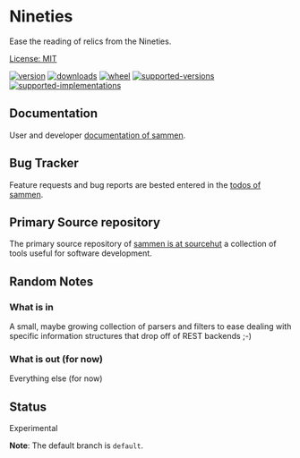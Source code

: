 # Nineties

Ease the reading of relics from the Nineties.

[License: MIT](https://git.sr.ht/~sthagen/nineties/tree/default/item/LICENSE)

[![version](https://img.shields.io/pypi/v/nineties.svg?style=flat)](https://pypi.python.org/pypi/nineties/)
[![downloads](https://img.shields.io/pypi/dm/nineties.svg?style=flat)](https://pypi.python.org/pypi/nineties/)
[![wheel](https://img.shields.io/pypi/wheel/nineties.svg?style=flat)](https://pypi.python.org/pypi/nineties/)
[![supported-versions](https://img.shields.io/pypi/pyversions/nineties.svg?style=flat)](https://pypi.python.org/pypi/nineties/)
[![supported-implementations](https://img.shields.io/pypi/implementation/nineties.svg?style=flat)](https://pypi.python.org/pypi/nineties/)

## Documentation

User and developer [documentation of sammen](https://codes.dilettant.life/docs/sammen).

## Bug Tracker

Feature requests and bug reports are bested entered in the [todos of sammen](https://todo.sr.ht/~sthagen/sammen).

## Primary Source repository

The primary source repository of [sammen is at sourcehut](https://git.sr.ht/~sthagen/sammen)
a collection of tools useful for software development.

## Random Notes
### What is in

A small, maybe growing collection of parsers and filters
to ease dealing with specific information structures that
drop off of REST backends ;-)

### What is out (for now)

Everything else (for now)
## Status

Experimental

**Note**: The default branch is `default`.
